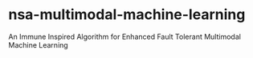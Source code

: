 # nsa-multimodal-machine-learning
An Immune Inspired Algorithm for Enhanced Fault Tolerant Multimodal Machine Learning
